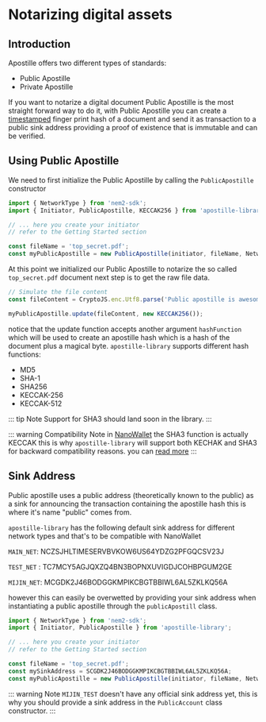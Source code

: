 # Notarizing digital assets

## Introduction

Apostille offers two different types of standards:
- Public Apostille
- Private Apostille

If you want to notarize a digital document Public Apostille is the most straight forward way to do it, with Public Apostille you can create a [timestamped](https://en.wikipedia.org/wiki/Timestamp) finger print hash of a document and send it as transaction to a public sink address providing a proof of existence that is immutable and can be verified.

## Using Public Apostille

We need to first initialize the Public Apostille by calling the `PublicApostille` constructor

```typescript
import { NetworkType } from 'nem2-sdk';
import { Initiator, PublicApostille, KECCAK256 } from 'apostille-library';

// ... here you create your initiator
// refer to the Getting Started section

const fileName = 'top_secret.pdf';
const myPublicApostille = new PublicApostille(initiator, fileName, NetworkType.MIJIN_TEST);

```
At this point we initialized our Public Apostille to notarize the so called `top_secret.pdf` document next step is to get the raw file data.

```typescript
// Simulate the file content
const fileContent = CryptoJS.enc.Utf8.parse('Public apostille is awesome !');

myPublicApostille.update(fileContent, new KECCAK256());
```
notice that the update function accepts another argument `hashFunction` which will be used to create an apostille hash which is a hash of the document plus a magical byte.
`apostille-library` supports different hash functions:
- MD5
- SHA-1
- SHA256
- KECCAK-256
- KECCAK-512

::: tip Note
Support for SHA3 should land soon in the library.
:::

::: warning Compatibility Note
in [NanoWallet](https://nem.io/downloads/) the SHA3 function is actually KECCAK this is why `apostille-library` will support both KECHAK and SHA3 for backward compatibility reasons. you can [read more](https://medium.com/@ConsenSys/are-you-really-using-sha-3-or-old-code-c5df31ad2b0)
:::

## Sink Address

Public apostille uses a public address (theoretically known to the public) as a sink for announcing the transaction containing the apostille hash this is where it's name "public" comes from.

`apostille-library`  has the following default sink address for different network types and that's to be compatible with NanoWallet

`MAIN_NET`: NCZSJHLTIMESERVBVKOW6US64YDZG2PFGQCSV23J

`TEST_NET` : TC7MCY5AGJQXZQ4BN3BOPNXUVIGDJCOHBPGUM2GE

`MIJIN_NET`: MCGDK2J46BODGGKMPIKCBGTBBIWL6AL5ZKLKQ56A

however this can easily be overwetted by providing your sink address when instantiating a public apostille through the `publicApostill` class.

```typescript
import { NetworkType } from 'nem2-sdk';
import { Initiator, PublicApostille } from 'apostille-library';

// ... here you create your initiator
// refer to the Getting Started section

const fileName = 'top_secret.pdf';
const mySinkAddress = SCGDK2J46BODGGKMPIKCBGTBBIWL6AL5ZKLKQ56A;
const myPublicApostille = new PublicApostille(initiator, fileName, NetworkType.MIJIN_TEST, mySinkAddress);
```

::: warning Note
`MIJIN_TEST` doesn't have any official sink address yet, this is why you should provide a sink address in the `PublicAccount` class constructor.
:::


